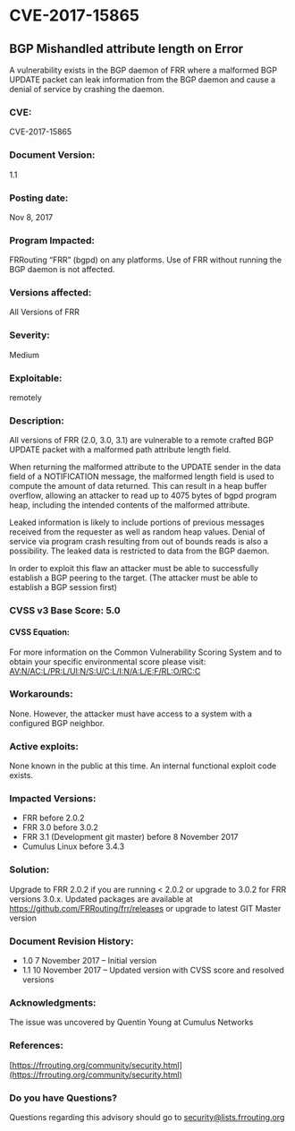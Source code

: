 # CVE-2017-15865
## BGP Mishandled attribute length on Error 
A vulnerability exists in the BGP daemon of FRR where a malformed BGP UPDATE packet can leak information from the BGP daemon and cause a denial of service by crashing the daemon.

### CVE: 
CVE-2017-15865

### Document Version: 
 1.1

### Posting date: 
Nov 8, 2017

### Program Impacted: 
FRRouting “FRR” (bgpd) on any platforms. Use of FRR without running the BGP daemon is not affected.

### Versions affected: 
All Versions of FRR

### Severity: 
Medium

### Exploitable: 
remotely

### Description: 
All versions of FRR (2.0, 3.0, 3.1) are vulnerable to a remote crafted BGP UPDATE packet with a malformed path attribute length field.

When returning the malformed attribute to the UPDATE sender in the data field of a NOTIFICATION message, the malformed length field is used to compute the amount of data returned. This can result in a heap buffer overflow, allowing an attacker to read up to 4075 bytes of bgpd program heap, including the intended contents of the malformed attribute.

Leaked information is likely to include portions of previous messages received from the requester as well as random heap values. Denial of service via program crash resulting from out of bounds reads is also a possibility. The leaked data is restricted to data from the BGP daemon.

In order to exploit this flaw an attacker must be able to successfully establish a BGP peering to the target. (The attacker must be able to establish a BGP session first)

### CVSS v3 Base Score: 5.0
#### CVSS Equation:
For more information on the Common Vulnerability Scoring System and to obtain your specific environmental score please visit:
[AV:N/AC:L/PR:L/UI:N/S:U/C:L/I:N/A:L/E:F/RL:O/RC:C](https://nvd.nist.gov/vuln-metrics/cvss/v3-calculator?vector=AV:N/AC:L/PR:L/UI:N/S:U/C:L/I:N/A:L/E:F/RL:O/RC:C "NIST CVSS Calculator")

### Workarounds: 
None. However, the attacker must have access to a system with a configured BGP neighbor. 

### Active exploits: 
None known in the public at this time. An internal functional exploit code exists.

### Impacted Versions:
- FRR before 2.0.2
- FRR 3.0 before 3.0.2
- FRR 3.1 (Development git master) before 8 November 2017
- Cumulus Linux before 3.4.3

### Solution: 
Upgrade to FRR 2.0.2 if you are running < 2.0.2 or upgrade to 3.0.2 for FRR versions 3.0.x.
Updated packages are available at https://github.com/FRRouting/frr/releases or upgrade to latest GIT Master version

### Document Revision History:
* 1.0  7 November 2017 – Initial version
* 1.1  10 November 2017 – Updated version with CVSS score and resolved versions

### Acknowledgments:
The issue was uncovered by Quentin Young at Cumulus Networks

### References:
[https://frrouting.org/community/security.html](https://frrouting.org/community/security.html)

### Do you have Questions? 
Questions regarding this advisory should go to security@lists.frrouting.org
